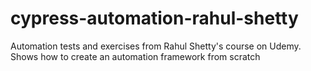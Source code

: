 # cypress-automation-rahul-shetty
Automation tests and exercises from Rahul Shetty's course on Udemy.  Shows how to create an automation framework from scratch
